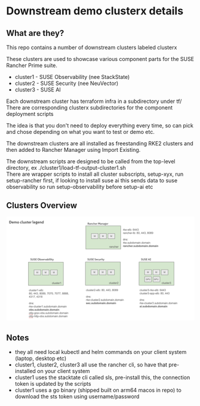 # Downstream demo clusterx details

## What are they?
This repo contains a number of downstream clusters labeled clusterx  

These clusters are used to showcase various component parts for the SUSE Rancher Prime suite.

* cluster1 - SUSE Observability (nee StackState)
* cluster2 - SUSE Security (nee NeuVector)
* cluster3 - SUSE AI

Each downstream cluster has terraform infra in a subdirectory under tf/  
There are corresponding clusterx subdirectories for the component deployment scripts  

The idea is that you don't need to deploy everything every time, so can pick and chose depending on what you want to test or demo etc.  

The downstream clusters are all installed as freestanding RKE2 clusters and then added to Rancher Manager using Import Existing.

The downstream scripts are designed to be called from the top-level directory, ex ./cluster1/load-tf-output-cluster1.sh  
There are wrapper scripts to install all cluster subscripts, setup-xyx, run setup-rancher first, if looking to install suse ai this sends data to suse observability so run setup-observability before setup-ai etc

## Clusters Overview
![clusters-overview-diagram](../assets/clusters-overview-diagram.png)

## Notes
* they all need local kubectl and helm commands on your client system (laptop, desktop etc)
* cluster1, cluster2, cluster3 all use the rancher cli, so have that pre-installed on your client system
* cluster1 uses the stacktate cli called sls, pre-install this, the connection token is updated by the scripts
* cluster1 uses a go binary (shipped built on arm64 macos in repo) to download the sts token using username/password


